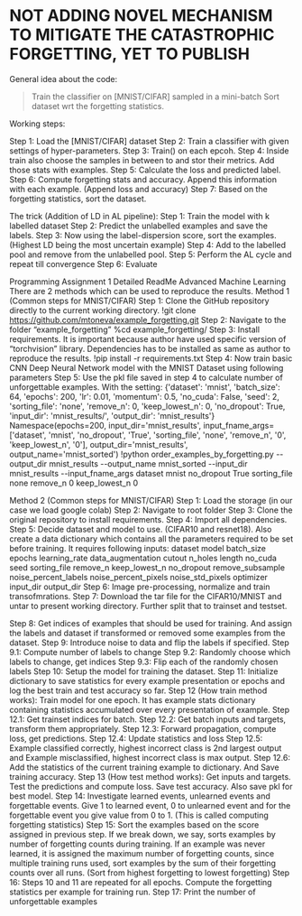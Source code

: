 # NOT ADDING NOVEL MECHANISM TO MITIGATE THE CATASTROPHIC FORGETTING, YET TO PUBLISH

General idea about the code:

>Train the classifier on [MNIST/CIFAR] sampled in a mini-batch
>Sort dataset wrt the forgetting statistics.

Working steps:

Step 1: Load the [MNIST/CIFAR] dataset
Step 2: Train a classifier with given settings of hyper-parameters.
Step 3: Train() on each epcoh.
Step 4: Inside train also choose the samples in between to and stor their metrics. Add those stats with examples.
Step 5: Calculate the loss and predicted label.
Step 6: Compute forgetting stats and accuracy. Append this information with each example. (Append loss and accuracy)
Step 7: Based on the forgetting statistics, sort the dataset.


The trick (Addition of LD in AL pipeline):
Step 1: Train the model with k labelled dataset
Step 2: Predict the unlabelled examples and save the labels.
Step 3: Now using the label-dispersion score, sort the examples. (Highest LD being the most uncertain example)
Step 4: Add to the labelled pool and remove from the unlabelled pool.
Step 5: Perform the AL cycle and repeat till convergence
Step 6: Evaluate


Programming Assignment 1 Detailed ReadMe Advanced Machine Learning
There are 2 methods which can be used to reproduce the results. Method 1 (Common steps for MNIST/CIFAR)
Step 1: Clone the GitHub repository directly to the current working directory.
!git clone https://github.com/mtoneva/example_forgetting.git Step 2: Navigate to the folder “example_forgetting”
%cd example_forgetting/
Step 3: Install requirements. It is important because author have used specific
version of “torchvision” library. Dependencies has to be installed as same as author to
reproduce the results.
!pip install -r requirements.txt
Step 4: Now train basic CNN Deep Neural Network model with the MNIST Dataset using following parameters
Step 5: Use the pkl file saved in step 4 to calculate number of unforgettable examples. With the setting:
    {'dataset': 'mnist', 'batch_size': 64, 'epochs': 200, 'lr': 0.01, 'momentum': 0.5, 'no_cuda': False, 'seed': 2, 'sorting_file': 'none', 'remove_n': 0, 'keep_lowest_n': 0, 'no_dropout': True, 'input_dir': 'mnist_results/', 'output_dir': 'mnist_results'}
  Namespace(epochs=200, input_dir='mnist_results', input_fname_args=['dataset',
 'mnist', 'no_dropout', 'True', 'sorting_file', 'none', 'remove_n', '0',
 'keep_lowest_n', '0'], output_dir='mnist_results', output_name='mnist_sorted')
!python order_examples_by_forgetting.py --output_dir mnist_results --output_name
 mnist_sorted --input_dir mnist_results --input_fname_args dataset mnist no_dropout
 True sorting_file none remove_n 0 keep_lowest_n 0
 
Method 2 (Common steps for MNIST/CIFAR)
Step 1: Load the storage (in our case we load google colab) Step 2: Navigate to root folder
Step 3: Clone the original repository to install requirements. Step 4: Import all dependencies.
Step 5: Decide dataset and model to use. (CIFAR10 and resnet18). Also create a data dictionary which contains all the parameters required to be set before training. It requires following inputs:
dataset
model
batch_size
epochs
learning_rate
data_augmentation
cutout
n_holes
length
no_cuda
seed
sorting_file
remove_n
keep_lowest_n
no_dropout
remove_subsample
noise_percent_labels
noise_percent_pixels
noise_std_pixels
optimizer
input_dir
output_dir
Step 6: Image pre-processing, normalize and train transofmrations.
Step 7: Download the tar file for the CIFAR10/MNIST and untar to present working directory. Further split that to trainset and testset.
 
Step 8: Get indices of examples that should be used for training. And assign the labels and dataset if transformed or removed some examples from the dataset.
Step 9: Introduce noise to data and flip the labels if specified.
Step 9.1: Compute number of labels to change
Step 9.2: Randomly choose which labels to change, get indices Step 9.3: Flip each of the randomly chosen labels
Step 10: Setup the model for training the dataset.
Step 11: Initialize dictionary to save statistics for every example presentation or epochs and log the best train and test accuracy so far.
Step 12 (How train method works): Train model for one epoch. It has example stats dictionary containing statistics accumulated over every presentation of example.
Step 12.1: Get trainset indices for batch.
Step 12.2: Get batch inputs and targets, transform them appropriately. Step 12.3: Forward propagation, compute loss, get predictions.
Step 12.4: Update statistics and loss
Step 12.5: Example classified correctly, highest incorrect class is 2nd largest output and Example misclassified, highest incorrect class is max output. Step 12.6: Add the statistics of the current training example to dictionary. And Save training accuracy.
Step 13 (How test method works): Get inputs and targets. Test the predictions and compute loss. Save test accuracy. Also save pkl for best model.
Step 14: Investigate learned events, unlearned events and forgettable events. Give 1 to learned event, 0 to unlearned event and for the forgettable event you give value from 0 to 1. (This is called computing forgetting statistics)
Step 15: Sort the examples based on the score assigned in previous step. If we break down, we say, sorts examples by number of forgetting counts during training. If an example was never learned, it is assigned the maximum number of forgetting counts, since multiple training runs used, sort examples by the sum of their forgetting counts over all runs. (Sort from highest forgetting to lowest forgetting)
Step 16: Steps 10 and 11 are repeated for all epochs. Compute the forgetting statistics per example for training run.
Step 17: Print the number of unforgettable examples
